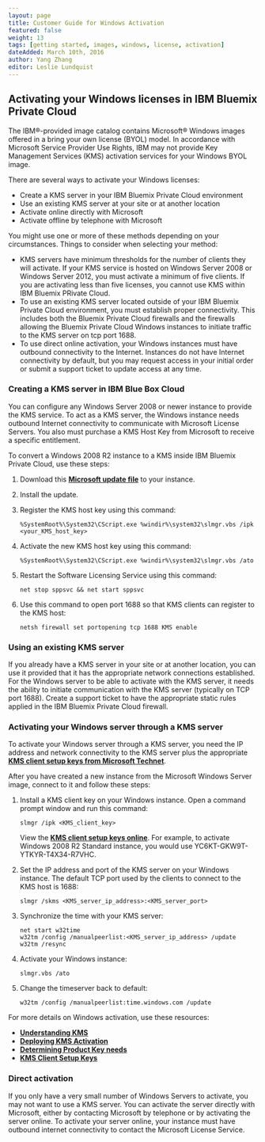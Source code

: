 ```yaml
---
layout: page
title: Customer Guide for Windows Activation
featured: false
weight: 13
tags: [getting started, images, windows, license, activation]
dateAdded: March 10th, 2016
author: Yang Zhang
editor: Leslie Lundquist
---
```


## Activating your Windows licenses in IBM Bluemix Private Cloud

The IBM®-provided image catalog contains Microsoft® Windows images offered in a bring your own license (BYOL) model. In accordance with Microsoft Service Provider Use Rights, IBM may not provide Key Management Services (KMS) activation services for your Windows BYOL image.

There are several ways to activate your Windows licenses:

* Create a KMS server in your IBM Bluemix Private Cloud environment
* Use an existing KMS server at your site or at another location
* Activate online directly with Microsoft
* Activate offline by telephone with Microsoft

You might use one or more of these methods depending on your circumstances. Things to consider when selecting your method:

* KMS servers have minimum thresholds for the number of clients they will activate. If your KMS service is hosted on Windows Server 2008 or Windows Server 2012, you must activate a minimum of five clients. If you are activating less than five licenses, you cannot use KMS within IBM Bluemix PRivate Cloud.
* To use an existing KMS server located outside of your IBM Bluemix Private Cloud environment, you must establish proper connectivity. This includes both the Bluemix Private Cloud firewalls and the firewalls allowing the Bluemix Private Cloud Windows instances to initiate traffic to the KMS server on tcp port 1688.
* To use direct online activation, your Windows instances must have outbound connectivity to the Internet. Instances do not have Internet connectivity by default, but you may request access in your initial order or submit a support ticket to update access at any time.

### Creating a KMS server in IBM Blue Box Cloud

You can configure any Windows Server 2008 or newer instance to provide the KMS service. To act as a KMS server, the Windows instance needs outbound Internet connectivity to communicate with Microsoft License Servers. You also must purchase a KMS Host Key from Microsoft to receive a specific entitlement.

To convert a Windows 2008 R2 instance to a KMS inside IBM Bluemix Private Cloud, use these steps:

1. Download this [**Microsoft update file**](http://download.microsoft.com/download/8/0/9/809D7026-D0F4-406E-ACDB-99E306A56A54/Windows6.1-KB2757817-x64.msu "Microsoft update file") to your instance.

2. Install the update.

3. Register the KMS host key using this command:

    ```
    %SystemRoot%\System32\CScript.exe %windir%\system32\slmgr.vbs /ipk <your_KMS_host_key>
    ```
    
4. Activate the new KMS host key using this command:

    ```
    %SystemRoot%\System32\CScript.exe %windir%\system32\slmgr.vbs /ato
    ```
    
5. Restart the Software Licensing Service using this command:
    ```
    net stop sppsvc && net start sppsvc
    ```
    
6. Use this command to open port 1688 so that KMS clients can register to the KMS host:
    ```
    netsh firewall set portopening tcp 1688 KMS enable
    ```


### Using an existing KMS server

If you already have a KMS server in your site or at another location, you can use it provided that it has the appropriate network connections established. For the Windows server to be able to activate with the KMS server, it needs the ability to initiate communication with the KMS server (typically on TCP port 1688). Create a support ticket to have the appropriate static rules applied in the IBM Bluemix Private Cloud firewall.


### Activating your Windows server through a KMS server

To activate your Windows server through a KMS server, you need the IP address and network connectivity to the KMS server plus the appropriate [**KMS client setup keys from Microsoft Technet**](https://technet.microsoft.com/en-us/library/jj612867.aspx "KMS client setup keys from Microsoft Technet").

After you have created a new instance from the Microsoft Windows Server image, connect to it and follow these steps:

1. Install a KMS client key on your Windows instance. Open a command prompt window and run this command:
    ```
    slmgr /ipk <KMS_client_key>
    ```
    View the [**KMS client setup keys online**](http://technet.microsoft.com/en-us/library/jj612867.aspx "KMS client setup keys online"). For example, to activate Windows 2008 R2 Standard instance, you would use YC6KT-GKW9T-YTKYR-T4X34-R7VHC.
    
2. Set the IP address and port of the KMS server on your Windows instance. The default TCP port used by the clients to connect to the KMS host is 1688:
    ```
    slmgr /skms <KMS_server_ip_address>:<KMS_server_port>
    ```
    
3. Synchronize the time with your KMS server:
    ```
    net start w32time
    w32tm /config /manualpeerlist:<KMS_server_ip_address> /update
    w32tm /resync
    ```
4. Activate your Windows instance:
    ```
    slmgr.vbs /ato
    ```
    
5. Change the timeserver back to default:
    ```
    w32tm /config /manualpeerlist:time.windows.com /update
    ```

For more details on Windows activation, use these resources:

  * [**Understanding KMS**](http://technet.microsoft.com/library/ff793434.aspx "Understanding KMS")
  * [**Deploying KMS Activation**](http://technet.microsoft.com/library/ff793409.aspx "Deploying KMS Activation")
  * [**Determining Product Key needs**](http://technet.microsoft.com/en-us/library/ff793412.aspx "Determining Product Key needs")
  * [**KMS Client Setup Keys**](http://technet.microsoft.com/en-us/library/jj612867.aspx "KMS Client Setup Keys")


### Direct activation

If you only have a very small number of Windows Servers to activate, you may not want to use a KMS server. You can activate the server directly with Microsoft, either by contacting Microsoft by telephone or by activating the server online. To activate your server online, your instance must have outbound internet connectivity to contact the Microsoft License Service.
